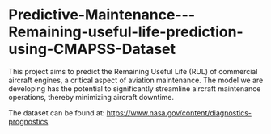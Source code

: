 # Predictive-Maintenance---Remaining-useful-life-prediction-using-CMAPSS-Dataset
This project aims to predict the Remaining Useful Life (RUL) of commercial aircraft engines, a critical aspect of aviation maintenance. The model we are developing has the potential to significantly streamline aircraft maintenance operations, thereby minimizing aircraft downtime.

The dataset can be found at: https://www.nasa.gov/content/diagnostics-prognostics
